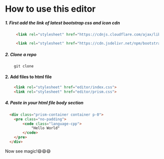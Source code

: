 # How to use this editor

##### 1. First add the link of latest bootstrap css and icon cdn

```html
     <link rel="stylesheet" href="https://cdnjs.cloudflare.com/ajax/libs/bootstrap/5.0.1/css/bootstrap.min.css" integrity="sha512-Ez0cGzNzHR1tYAv56860NLspgUGuQw16GiOOp/I2LuTmpSK9xDXlgJz3XN4cnpXWDmkNBKXR/VDMTCnAaEooxA==" crossorigin="anonymous" referrerpolicy="no-referrer" />

     <link rel="stylesheet" href="https://cdn.jsdelivr.net/npm/bootstrap-icons@1.11.1/font/bootstrap-icons.css">
```

##### 2. Clone a repo

```shell
    git clone 
```

#### 2. Add files to html file 

```html
    <link rel="stylesheet" href="editor/index.css">
    <link rel="stylesheet" href="editor/prism.css">
```

##### 4. Paste in your html file body section

```html
  <div class="prism-container container p-0">
    <pre class="no-padding">
        <code class="language-cpp">
            "Hello World"
        </code>
    </pre>
  </div>
```

Now see magic!😄😄😄
